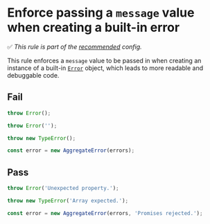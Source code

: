 # Enforce passing a `message` value when creating a built-in error

<!-- Do not manually modify RULE_NOTICE part -->
<!-- RULE_NOTICE -->
✅ *This rule is part of the [recommended](https://github.com/sindresorhus/eslint-plugin-unicorn#recommended-config) config.*
<!-- /RULE_NOTICE -->

This rule enforces a `message` value to be passed in when creating an instance of a built-in [`Error`](https://developer.mozilla.org/en-US/docs/Web/JavaScript/Reference/Global_Objects/Error) object, which leads to more readable and debuggable code.

## Fail

```js
throw Error();
```

```js
throw Error('');
```

```js
throw new TypeError();
```

```js
const error = new AggregateError(errors);
```

## Pass

```js
throw Error('Unexpected property.');
```

```js
throw new TypeError('Array expected.');
```

```js
const error = new AggregateError(errors, 'Promises rejected.');
```
